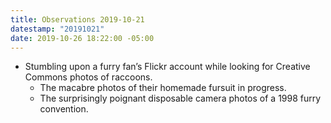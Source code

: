 ```yaml
---
title: Observations 2019-10-21
datestamp: "20191021"
date: 2019-10-26 18:22:00 -05:00
---
```


- Stumbling upon a furry fan’s Flickr account while looking for Creative Commons photos of raccoons.
	- The macabre photos of their homemade fursuit in progress.
	- The surprisingly poignant disposable camera photos of a 1998 furry convention.
